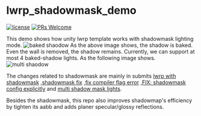 # lwrp_shadowmask_demo
[![license](http://img.shields.io/badge/license-MIT-blue.svg)](https://github.com/Tencent/InjectFix/blob/master/LICENSE)
[![PRs Welcome](https://img.shields.io/badge/PRs-welcome-blue.svg)](https://github.com/Tencent/InjectFix/pulls)

This demo shows how unity lwrp template works with shadowmask lighting mode. 
![baked shaodow](https://github.com/sienaiwun/lwrp_shadowmask_demo/blob/master/imgs/shadowmask.png)
As the above image shows, the shadow is baked. Even the wall is removed, the shadow remains. Currently, we can support at most 4 baked-shadow lights. As the following image shows.
![multi shaodow](https://github.com/sienaiwun/lwrp_shadowmask_demo/blob/master/imgs/multi_light.png)

The changes related to shadowmask are mainly in submits [lwrp with shadowmask](https://github.com/sienaiwun/unity_lwrp_shadowmask_demo/commit/b1e8c9cc3da5547e16a77df09c9cd8d63494df96) ,[shadowmask fix](https://github.com/sienaiwun/unity_lwrp_shadowmask_demo/commit/f08ab82927dedd09df0f8753507a215c403550fe) ,[fix compiler flag error](https://github.com/sienaiwun/unity_lwrp_shadowmask_demo/commit/526d9ddf0bf4cffb43a0bb7e81519d5e54d6b71e) ,[FIX: shadowmask config explicitly](https://github.com/sienaiwun/unity_lwrp_shadowmask_demo/commit/0f26d8d1fd7efae4ce0f8c70c3d7ca232c7edf3e) and [multi shadow mask lights](https://github.com/sienaiwun/unity_lwrp_shadowmask_demo/commit/1d348209fa073e991e73f42865eb4501ec1a15cc).

Besides the shadowmask, this repo also improves shadowmap's efficiency by tighten its aabb and adds planer specular/glossy reflections.

